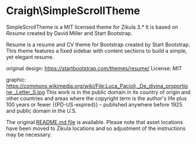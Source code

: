 # Craigh\SimpleScrollTheme

SimpleScrollTheme is a MIT licensed theme for Zikula 3.*
It is based on _Resume_ created by David Miller and Start Bootstrap.

Resume is a resume and CV theme for Bootstrap created by Start Bootstrap.
This theme features a fixed sidebar with content sections to build a simple, yet elegant resume.

original design: https://startbootstrap.com/themes/resume/
License: MIT

graphic: https://commons.wikimedia.org/wiki/File:Luca_Pacioli,_De_divina_proportione,_Letter_S.jpg
This work is in the public domain in its country of origin and other countries and areas where the copyright term is the author's life plus 100 years or fewer
{{PD-US-expired}} – published anywhere before 1925 and public domain in the U.S. 

The original [README.md file](Resources/meta/README.md) is available.
Please note that asset locations have been moved to Zikula locations and so adjustment of the
instructions may be necessary.

